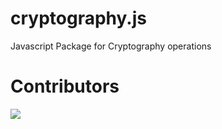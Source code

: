 # cryptography.js
Javascript Package for Cryptography operations

# Contributors
<a href="https://github.com/vicky1999/cryptography.js/graphs/contributors">
  <img src="https://contributors-img.web.app/image?repo=vicky1999/cryptography.js" />
</a>
